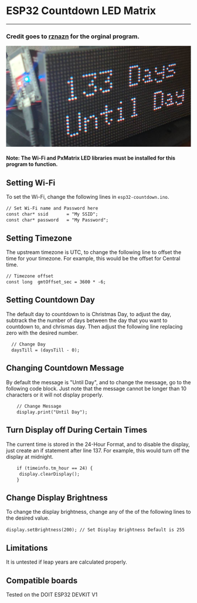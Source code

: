 # ESP32 Countdown LED Matrix
---
### Credit goes to [rznazn](https://github.com/rznazn/Christmas_count_down) for the orginal program.

![image](image.jpg)

#### Note: The Wi-Fi and PxMatrix LED libraries must be installed for this program to function.

## Setting Wi-Fi
To set the Wi-Fi, change the following lines in `esp32-countdown.ino`.

```
// Set Wi-Fi name and Password here
const char* ssid       = "My SSID";
const char* password   = "My Password";
```

## Setting Timezone
The upstream timezone is UTC, to change the following line to offset the time for your timezone. For example, this would be the offset for Central time.

```
// Timezone offset
const long  gmtOffset_sec = 3600 * -6;
```

## Setting Countdown Day
The default day to countdown to is Christmas Day, to adjust the day, subtrack the the number of days between the day that you want to countdown to, and chrismas day. Then adjust the following line replacing zero with the desired number.

```
  // Change Day
  daysTill = (daysTill - 0);
```

## Changing Countdown Message
By default the message is "Until Day", and to change the message, go to the following code block. Just note that the message cannot be longer than 10 characters or it will not display properly.

```
    // Change Message
    display.print("Until Day");
```

## Turn Display off During Certain Times
The current time is stored in the 24-Hour Format, and to disable the display, just create an if statement after line 137. For example, this would turn off the display at midnight.
```
    if (timeinfo.tm_hour == 24) {
     display.clearDisplay();
    }
```

## Change Display Brightness
To change the display brightness, change any of the of the following lines to the desired value.

`display.setBrightness(200); // Set Display Brightness Default is 255`

## Limitations
It is untested if leap years are calculated properly.

## Compatible boards
Tested on the DOIT ESP32 DEVKIT V1

